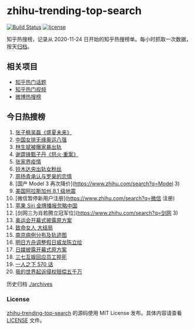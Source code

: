 # zhihu-trending-top-search

[![Build Status](https://github.com/justjavac/zhihu-trending-top-search/workflows/ci/badge.svg?branch=main)](https://github.com/justjavac/zhihu-trending-top-search/actions)
[![license](https://img.shields.io/github/license/justjavac/zhihu-trending-top-search)](https://github.com/justjavac/zhihu-trending-top-search/blob/main/LICENSE)

知乎热搜榜，记录从 2020-11-24 日开始的知乎热搜榜单。每小时抓取一次数据，按天[归档](./archives)。

## 相关项目

- [知乎热门话题](https://github.com/justjavac/zhihu-trending-hot-questions)
- [知乎热门视频](https://github.com/justjavac/zhihu-trending-hot-video)
- [微博热搜榜](https://github.com/justjavac/weibo-trending-hot-search)

## 今日热搜榜

<!-- BEGIN -->
<!-- 最后更新时间 Sat Jul 31 2021 22:11:04 GMT+0800 (China Standard Time) -->

1. [张子枫吴磊《盛夏未来》](https://www.zhihu.com/search?q=盛夏未来)
1. [中国女排无缘奥运八强](https://www.zhihu.com/search?q=中国女排)
1. [林生斌被曝家暴出轨](https://www.zhihu.com/search?q=林生斌)
1. [谢霆锋甄子丹《怒火·重案》](https://www.zhihu.com/search?q=怒火重案)
1. [张家界疫情](https://www.zhihu.com/search?q=张家界)
1. [铃木达央出轨女粉丝](https://www.zhihu.com/search?q=铃木达央)
1. [周扬青承认与罗昊的恋情](https://www.zhihu.com/search?q=周扬青)
1. [国产 Model 3 再次降价](https://www.zhihu.com/search?q=Model 3)
1. [美国阿拉斯加州 8.1 级地震](https://www.zhihu.com/search?q=美国地震)
1. [微信暂停新用户注册](https://www.zhihu.com/search?q=微信 注册)
1. [苹果 Siri 金牌播报忽略中国](https://www.zhihu.com/search?q=Siri)
1. [剑网三为肖若腾立冠军位](https://www.zhihu.com/search?q=剑网 3)
1. [奥运会开幕式披露原方案](https://www.zhihu.com/search?q=任天堂)
1. [致命女人 大结局](https://www.zhihu.com/search?q=致命女人)
1. [南京病例分布及轨迹图](https://www.zhihu.com/search?q=南京疫情)
1. [明日方舟调整假日威龙陈立绘](https://www.zhihu.com/search?q=明日方舟)
1. [日媒披露开幕式原方案](https://www.zhihu.com/search?q=奥运会开幕式)
1. [三七互娱回应员工猝死](https://www.zhihu.com/search?q=三七互娱)
1. [一人之下 570 话](https://www.zhihu.com/search?q=一人之下)
1. [我的世界起诉侵权赔偿五千万](https://www.zhihu.com/search?q=我的世界)

<!-- END -->

历史归档 [./archives](./archives)

### License

[zhihu-trending-top-search](https://github.com/justjavac/zhihu-trending-top-search)
的源码使用 MIT License 发布。具体内容请查看 [LICENSE](./LICENSE) 文件。
